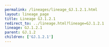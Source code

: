 ```yaml
---
permalink: /lineages/lineage_GJ.1.2.1.html
layout: lineage_page
title: Lineage GJ.1.2.1
redirect_to: ../lineage.html?lineage=GJ.1.2.1
lineage: GJ.1.2.1
parent: GJ.1.2
children: ['GJ.1.2.1']
---
```

